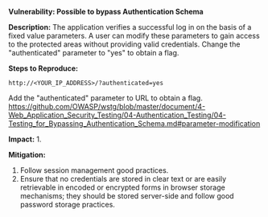 **Vulnerability: Possible to bypass Authentication Schema**

**Description:**
The application verifies a successful log in on the basis of a fixed value parameters. A user can modify these parameters to gain access to the protected areas without providing valid credentials. Change the "authenticated" parameter to "yes" to obtain a flag.

**Steps to Reproduce:**
```
http://<YOUR_IP_ADDRESS>/?authenticated=yes
```
Add the "authenticated" parameter to URL to obtain a flag.
https://github.com/OWASP/wstg/blob/master/document/4-Web_Application_Security_Testing/04-Authentication_Testing/04-Testing_for_Bypassing_Authentication_Schema.md#parameter-modification 

**Impact:**
1. 

**Mitigation:**
1. Follow session management good practices.
2. Ensure that no credentials are stored in clear text or are easily retrievable in encoded or encrypted forms in browser storage mechanisms; they should be stored server-side and follow good password storage practices.